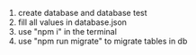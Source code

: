 1. create database and database test
2. fill all values in database.json
3. use "npm i" in the terminal
4. use "npm run migrate" to migrate tables in db

